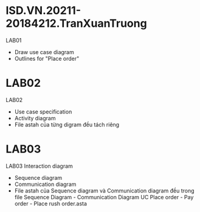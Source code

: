 # ISD.VN.20211-20184212.TranXuanTruong
LAB01
- Draw use case diagram
- Outlines for "Place order"
# LAB02
LAB02
- Use case specification
- Activity diagram
- File astah của từng digram đều tách riêng
# LAB03
LAB03
Interaction diagram
- Sequence diagram
- Communication diagram
- File astah của Sequence diagram và Communication diagram đều trong file Sequence Diagram - Communication Diagram UC Place order - Pay order - Place rush order.asta
